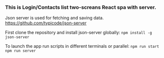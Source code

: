 ### This is Login/Contacts list two-screans React spa with server.

Json server is used for fetching and saving data.
https://github.com/typicode/json-server

First clone the repository and install json-server globally: 
<code>npm install -g json-server</code>

To launch the app run scripts in different terminals or parallel:
<code>npm run start</code>
<code>npm run server</code>





